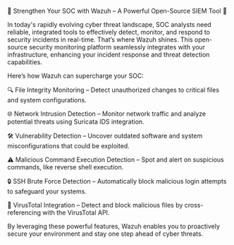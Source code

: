 🚨 Strengthen Your SOC with Wazuh – A Powerful Open-Source SIEM Tool 🚨 

  

In today's rapidly evolving cyber threat landscape, SOC analysts need reliable, integrated tools to effectively detect, monitor, and respond to security incidents in real-time. That’s where Wazuh shines. This open-source security monitoring platform seamlessly integrates with your infrastructure, enhancing your incident response and threat detection capabilities. 

  

Here’s how Wazuh can supercharge your SOC: 

  

🔍 File Integrity Monitoring – Detect unauthorized changes to critical files and system configurations. 

🌐 Network Intrusion Detection – Monitor network traffic and analyze potential threats using Suricata IDS integration. 

🛠️ Vulnerability Detection – Uncover outdated software and system misconfigurations that could be exploited. 

⚠️ Malicious Command Execution Detection – Spot and alert on suspicious commands, like reverse shell execution. 

🔒 SSH Brute Force Detection – Automatically block malicious login attempts to safeguard your systems. 

🦠 VirusTotal Integration – Detect and block malicious files by cross-referencing with the VirusTotal API. 

By leveraging these powerful features, Wazuh enables you to proactively secure your environment and stay one step ahead of cyber threats.
